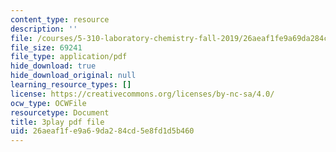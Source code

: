 ```yaml
---
content_type: resource
description: ''
file: /courses/5-310-laboratory-chemistry-fall-2019/26aeaf1fe9a69da284cd5e8fd1d5b460_LNCLrmAvSlU.pdf
file_size: 69241
file_type: application/pdf
hide_download: true
hide_download_original: null
learning_resource_types: []
license: https://creativecommons.org/licenses/by-nc-sa/4.0/
ocw_type: OCWFile
resourcetype: Document
title: 3play pdf file
uid: 26aeaf1f-e9a6-9da2-84cd-5e8fd1d5b460
---
```

